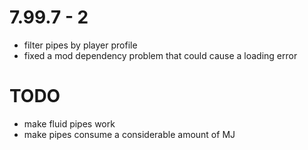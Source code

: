 # 7.99.7 - 2
- filter pipes by player profile
- fixed a mod dependency problem that could cause a loading error

# TODO
- make fluid pipes work
- make pipes consume a considerable amount of MJ
